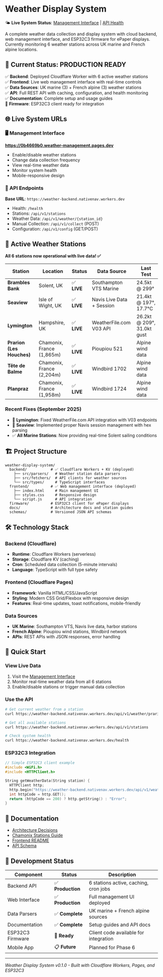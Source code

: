 # Weather Display System

🌤️ **Live System Status**: [Management Interface](https://0b4669b0.weather-management.pages.dev) | [API Health](https://weather-backend.nativenav.workers.dev/health)

A complete weather data collection and display system with cloud backend, web management interface, and ESP32C3 firmware for ePaper displays. Currently monitoring 6 weather stations across UK marine and French alpine locations.

## 🚀 Current Status: **PRODUCTION READY**

✅ **Backend**: Deployed Cloudflare Worker with 6 active weather stations  
✅ **Frontend**: Live web management interface with real-time controls  
✅ **Data Sources**: UK marine (3) + French alpine (3) weather stations  
✅ **API**: Full REST API with caching, configuration, and health monitoring  
✅ **Documentation**: Complete setup and usage guides  
🔄 **Firmware**: ESP32C3 client ready for integration  

## 🌐 Live System URLs

### 🖥️ Management Interface
**https://0b4669b0.weather-management.pages.dev**
- Enable/disable weather stations
- Change data collection frequency
- View real-time weather data
- Monitor system health
- Mobile-responsive design

### 🔌 API Endpoints
**Base URL**: `https://weather-backend.nativenav.workers.dev`
- Health: `/health`
- Stations: `/api/v1/stations`
- Weather Data: `/api/v1/weather/{station_id}`
- Manual Collection: `/api/v1/collect` (POST)
- Configuration: `/api/v1/config` (GET/POST)

## 📍 Active Weather Stations

**All 6 stations now operational with live data! ✅**

| Station | Location | Status | Data Source | Last Test |
|---------|----------|--------|-------------|----------|
| **Brambles Bank** | Solent, UK | ✅ **LIVE** | Southampton VTS Marine | 24.5kt @ 299° |
| **Seaview** | Isle of Wight, UK | ✅ **LIVE** | Navis Live Data + Session | 21.4kt @ 197°, 17.7°C |
| **Lymington** | Hampshire, UK | ✅ **LIVE** | WeatherFile.com V03 API | 26.2kt @ 209°, 31.0kt gust |
| **Prarion (Les Houches)** | Chamonix, France (1,865m) | ✅ **LIVE** | Pioupiou 521 | Alpine wind data |
| **Tête de Balme** | Chamonix, France (2,204m) | ✅ **LIVE** | Windbird 1702 | Alpine wind data |
| **Planpraz** | Chamonix, France (1,958m) | ✅ **LIVE** | Windbird 1724 | Alpine wind data |

### Recent Fixes (September 2025)
- 🔧 **Lymington**: Fixed WeatherFile.com API integration with V03 endpoints
- 🔧 **Seaview**: Implemented proper Navis session management with hex parsing
- ✅ **All Marine Stations**: Now providing real-time Solent sailing conditions

## 🏗️ Project Structure
```
weather-display-system/
  backend/           # ✅ Cloudflare Workers + KV (deployed)
    ├── src/parsers/   # Weather station data parsers
    ├── src/fetchers/  # API clients for weather sources
    └── src/types/     # TypeScript interfaces
  frontend/          # ✅ Web management interface (deployed)
    ├── index.html     # Main management UI
    ├── styles.css     # Responsive design
    └── script.js      # API integration
  firmware/          # ESP32C3 client for ePaper displays
  docs/              # Architecture docs and station guides
  schemas/           # Versioned JSON API schemas
```

## 🛠️ Technology Stack

### Backend (Cloudflare)
- **Runtime**: Cloudflare Workers (serverless)
- **Storage**: Cloudflare KV (caching)
- **Cron**: Scheduled data collection (5-minute intervals)
- **Language**: TypeScript with full type safety

### Frontend (Cloudflare Pages)
- **Framework**: Vanilla HTML/CSS/JavaScript
- **Styling**: Modern CSS Grid/Flexbox with responsive design
- **Features**: Real-time updates, toast notifications, mobile-friendly

### Data Sources
- **UK Marine**: Southampton VTS, Navis live data, harbor stations
- **French Alpine**: Pioupiou wind stations, Windbird network
- **APIs**: REST APIs with JSON responses, error handling

## 🚀 Quick Start

### View Live Data
1. Visit the [Management Interface](https://0b4669b0.weather-management.pages.dev)
2. Monitor real-time weather data from all 6 stations
3. Enable/disable stations or trigger manual data collection

### Use the API
```bash
# Get current weather from a station
curl https://weather-backend.nativenav.workers.dev/api/v1/weather/prarion

# Get all available stations
curl https://weather-backend.nativenav.workers.dev/api/v1/stations

# Check system health
curl https://weather-backend.nativenav.workers.dev/health
```

### ESP32C3 Integration
```cpp
// Simple ESP32C3 client example
#include <WiFi.h>
#include <HTTPClient.h>

String getWeatherData(String station) {
  HTTPClient http;
  http.begin("https://weather-backend.nativenav.workers.dev/api/v1/weather/" + station + "?format=display");
  int httpCode = http.GET();
  return (httpCode == 200) ? http.getString() : "Error";
}
```

## 📖 Documentation

- [Architecture Decisions](docs/ADR-0001.md)
- [Chamonix Stations Guide](docs/chamonix-stations.md)
- [Frontend README](frontend/README.md)
- [API Schema](schemas/weather.v1.json)

## 🔄 Development Status

| Component | Status | Description |
|-----------|--------|--------------|
| Backend API | ✅ **Production** | 6 stations active, caching, cron jobs |
| Web Interface | ✅ **Production** | Full management UI deployed |
| Data Parsers | ✅ **Complete** | UK marine + French alpine sources |
| Documentation | ✅ **Complete** | Setup guides and API docs |
| ESP32C3 Firmware | 🔄 **Ready** | Client code available for integration |
| Mobile App | 📋 **Future** | Planned for Phase 6 |

---

*Weather Display System v0.1.0 - Built with Cloudflare Workers, Pages, and ESP32C3*

